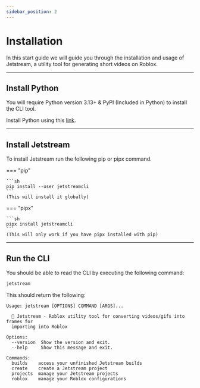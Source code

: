 ```yaml
---
sidebar_position: 2
---
```


# Installation

In this start guide we will guide you through the installation and usage of Jetstream, a utility tool for generating short videos on Roblox.

---

## Install Python

You will require Python version 3.13+ & PyPI (Included in Python) to install the CLI tool.

Install Python using this [link](https://www.python.org/downloads/).

---

## Install Jetstream

To install Jetstream run the following pip or pipx command.

=== "pip"

    ```sh
    pip install --user jetstreamcli
    ```
    (This will install it globally)

=== "pipx"

    ```sh
    pipx install jetstreamcli
    ```
    (This will only work if you have pipx installed with pip)

---

## Run the CLI

You should be able to read the CLI by executing the following command:

```sh
jetstream
```

This should return the following:

```
Usage: jetstream [OPTIONS] COMMAND [ARGS]...

  🚀 Jetstream - Roblox utility tool for converting videos/gifs into frames for
  importing into Roblox

Options:
  --version  Show the version and exit.
  --help     Show this message and exit.

Commands:
  builds    access your unfinished Jetstream builds
  create    create a Jetstream project
  projects  manage your Jetstream projects
  roblox    manage your Roblox configurations
```
